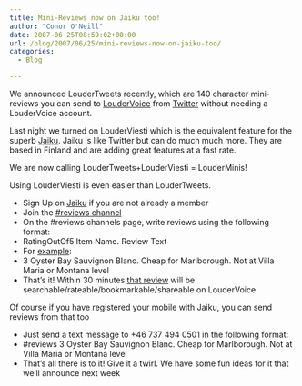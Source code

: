 ```yaml
---
title: Mini-Reviews now on Jaiku too!
author: "Conor O'Neill"
date: 2007-06-25T08:59:02+00:00
url: /blog/2007/06/25/mini-reviews-now-on-jaiku-too/
categories:
  - Blog

---
```

We announced LouderTweets recently, which are 140 character mini-reviews you can send to [LouderVoice][1] from [Twitter][2] without needing a LouderVoice account.

Last night we turned on LouderViesti which is the equivalent feature for the superb [Jaiku][3]. Jaiku is like Twitter but can do much much more. They are based in Finland and are adding great features at a fast rate.

We are now calling LouderTweets+LouderViesti = LouderMinis!

Using LouderViesti is even easier than LouderTweets.

  * Sign Up on [Jaiku][4] if you are not already a member
  * Join the [#reviews channel][5]
  * On the #reviews channels page, write reviews using the following format:
  * RatingOutOf5 Item Name. Review Text
  * For [example][6]:
  * 3 Oyster Bay Sauvignon Blanc. Cheap for Marlborough. Not at Villa Maria or Montana level
  * That&#8217;s it! Within 30 minutes [that review][7] will be searchable/rateable/bookmarkable/shareable on LouderVoice

Of course if you have registered your mobile with Jaiku, you can send reviews from that too

  * Just send a text message to +46 737 494 0501 in the following format:
  * #reviews 3 Oyster Bay Sauvignon Blanc. Cheap for Marlborough. Not at Villa Maria or Montana level
  * That&#8217;s all there is to it! Give it a twirl. We have some fun ideas for it that we&#8217;ll announce next week

 [1]: https://loudervoice.com/
 [2]: http://twitter.com/
 [3]: http://jaiku.com/
 [4]: http://www.jaiku.com/
 [5]: http://jaiku.com/channel/reviews
 [6]: http://jaiku.com/channel/reviews/presence/5136802
 [7]: https://loudervoice.com/search?q=Oyster+Bay